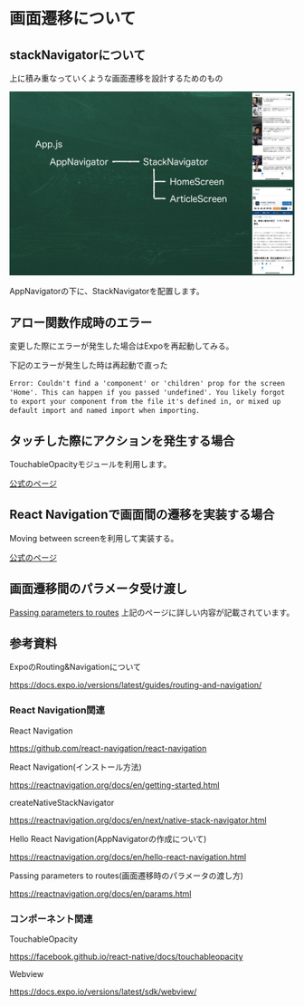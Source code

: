 # 画面遷移について

## stackNavigatorについて

上に積み重なっていくような画面遷移を設計するためのもの

![参考画像](2020-05-25-15-39-02.png)

AppNavigatorの下に、StackNavigatorを配置します。

## アロー関数作成時のエラー

変更した際にエラーが発生した場合はExpoを再起動してみる。

下記のエラーが発生した時は再起動で直った

```SH
Error: Couldn't find a 'component' or 'children' prop for the screen 'Home'. This can happen if you passed 'undefined'. You likely forgot to export your component from the file it's defined in, or mixed up default import and named import when importing.
```

## タッチした際にアクションを発生する場合

TouchableOpacityモジュールを利用します。

[公式のページ](https://reactnative.dev/docs/touchableopacity)

## React Navigationで画面間の遷移を実装する場合

Moving between screenを利用して実装する。

[公式のページ](https://reactnavigation.org/docs/navigating/)

## 画面遷移間のパラメータ受け渡し

[Passing parameters to routes](https://reactnavigation.org/docs/params/)
上記のページに詳しい内容が記載されています。

## 参考資料

ExpoのRouting&Navigationについて

<https://docs.expo.io/versions/latest/guides/routing-and-navigation/>

### React Navigation関連

React Navigation

<https://github.com/react-navigation/react-navigation>

React Navigation(インストール方法)

<https://reactnavigation.org/docs/en/getting-started.html>

createNativeStackNavigator

<https://reactnavigation.org/docs/en/next/native-stack-navigator.html>

Hello React Navigation(AppNavigatorの作成について)

<https://reactnavigation.org/docs/en/hello-react-navigation.html>

Passing parameters to routes(画面遷移時のパラメータの渡し方)

<https://reactnavigation.org/docs/en/params.html>

### コンポーネント関連

TouchableOpacity

<https://facebook.github.io/react-native/docs/touchableopacity>

Webview

<https://docs.expo.io/versions/latest/sdk/webview/>
